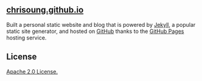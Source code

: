 [chrisoung.github.io]()
---------------------
Built a personal static website and blog that is powered by [Jekyll](https://jekyllrb.com/), a popular static site generator, and hosted on [GitHub](https://github.com) thanks to the [GitHub Pages](https://pages.github.com) hosting service.

License
-------
[Apache 2.0 License.](https://github.com/chrisoung/chrisoung.github.io/blob/master/License)
